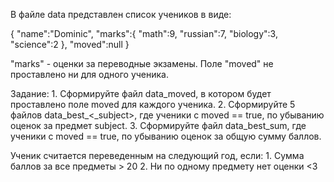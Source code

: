 В файле data представлен список учеников в виде:

{
   "name":"Dominic",
   "marks":{
      "math":9,
      "russian":7,
      "biology":3,
      "science":2
   },
   "moved":null
}

"marks" - оценки за переводные экзамены.
Поле "moved" не проставлено ни для одного ученика.

Задание:
	1. Сформируйте файл data_moved, в котором будет проставлено поле moved для каждого ученика.
	2. Сформируйте 5 файлов data_best_<_subject>, где ученики с moved == true, по убыванию оценок за предмет subject.
	3. Сформируйте файл data_best_sum, где ученики с moved == true, по убыванию оценок за общую сумму баллов.

Ученик считается переведенным на следующий год, если:
	1. Сумма баллов за все предметы > 20
	2. Ни по одному предмету нет оценки <3
